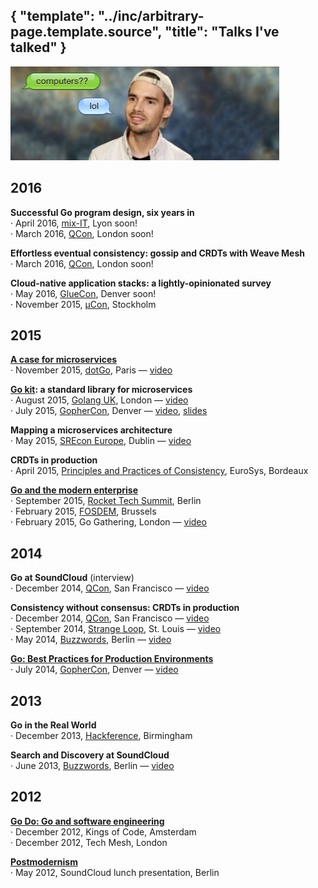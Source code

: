 {
	"template": "../inc/arbitrary-page.template.source",
	"title": "Talks I've talked"
}
---

<img src="face.jpg" width="430" height="150" alt="My face, when I talk" />

## 2016

**Successful Go program design, six years in** <br/>
· April 2016, [mix-IT](https://www.mix-it.fr/), Lyon <span class="highlight">soon!</span> <br/>
· March 2016, [QCon](https://qconlondon.com), London <span class="highlight">soon!</span>

**Effortless eventual consistency: gossip and CRDTs with Weave Mesh** </br>
· March 2016, [QCon](https://qconlondon.com), London <span class="highlight">soon!</span> <br/>

**Cloud-native application stacks: a lightly-opinionated survey** <br/>
· May 2016, [GlueCon](http://gluecon.com/), Denver <span class="highlight">soon!</span> <br/>
· November 2015, [µCon](https://skillsmatter.com/conferences/7279-mucon-stockholm-2015-the-microservices-conference), Stockholm

## 2015

**[A case for microservices](/a-case-for-microservices)** <br/>
· November 2015, [dotGo](http://www.dotgo.eu), Paris — [video](http://www.thedotpost.com/2015/11/peter-bourgon-a-case-for-microservices)

**[Go kit](http://gokit.io): a standard library for microservices** <br/>
· August 2015, [Golang UK](http://www.golanguk.com), London — [video](https://www.youtube.com/watch?v=aL6sd4d4hxk) <br/>
· July 2015, [GopherCon](http://gophercon.com), Denver — [video](https://www.youtube.com/watch?v=1AjaZi4QuGo), [slides](https://github.com/gophercon/2015-talks/raw/master/Go%20kit/go-kit.pdf)

**Mapping a microservices architecture** <br/>
· May 2015, [SREcon Europe](https://www.usenix.org/conference/srecon15europe), Dublin — [video](https://www.usenix.org/conference/srecon15europe/program/presentation/bourgon)

**CRDTs in production** <br/>
· April 2015, [Principles and Practices of Consistency](http://papoc.di.uminho.pt/index.html), EuroSys, Bordeaux

**[Go and the modern enterprise](/go-and-the-modern-enterprise)** <br/>
· September 2015, [Rocket Tech Summit](http://www.techsummit2015.com/), Berlin <br/>
· February 2015, [FOSDEM](https://fosdem.org), Brussels <br/>
· February 2015, Go Gathering, London — [video](https://www.youtube.com/watch?v=iFR_7AKkJFU)

## 2014

**Go at SoundCloud** (interview) <br/>
· December 2014, [QCon](https://qconsf.com), San Francisco — [video](http://www.infoq.com/interviews/bourgon-crdt-go)

**Consistency without consensus: CRDTs in production** <br/>
· December 2014, [QCon](https://qconsf.com), San Francisco — [video](http://www.infoq.com/presentations/crdt-soundcloud)<br/>
· September 2014, [Strange Loop](http://www.thestrangeloop.com/), St. Louis — [video](https://www.youtube.com/watch?v=em9zLzM8O7c)<br/>
· May 2014, [Buzzwords](https://berlinbuzzwords.de/), Berlin — [video](https://www.youtube.com/watch?v=U6xLcIf1Qlw)

**[Go: Best Practices for Production Environments](/go-in-production)** <br/>
· July 2014, [GopherCon](http://gopercon.com), Denver — [video](https://www.youtube.com/watch?v=Y1-RLAl7iOI)

## 2013

**Go in the Real World** <br/>
· December 2013, [Hackference](http://hackference.co.uk), Birmingham

**Search and Discovery at SoundCloud** <br/>
· June 2013, [Buzzwords](https://berlinbuzzwords.de/), Berlin — [video](https://www.youtube.com/watch?v=qI584upmYTY)

## 2012

**[Go Do: Go and software engineering](/go-do)** <br/>
· December 2012, Kings of Code, Amsterdam <br/>
· December 2012, Tech Mesh, London

**[Postmodernism](/postmodernism)** <br/>
· May 2012, SoundCloud lunch presentation, Berlin

